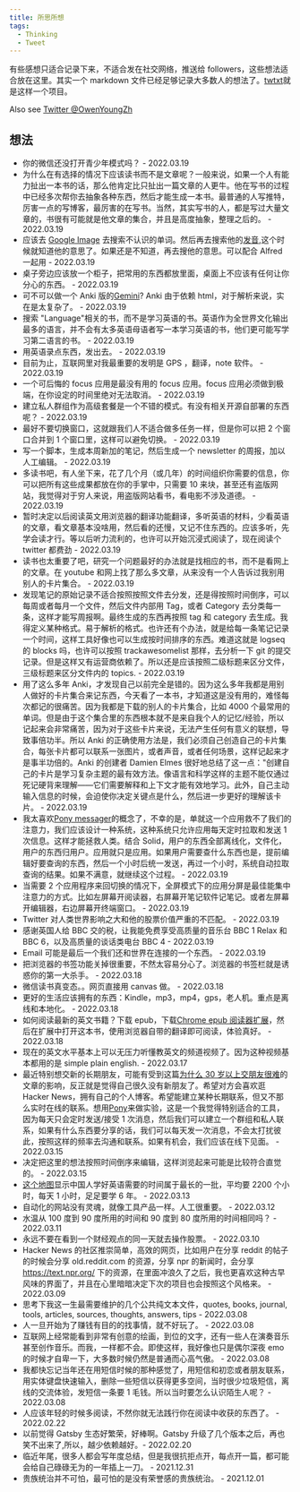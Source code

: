 ```yaml
---
title: 所思所想
tags:
  - Thinking
  - Tweet
---
```


有些感想只适合记录下来，不适合发在社交网络，推送给 followers，这些想法适合放在这里。其实一个 markdown 文件已经足够记录大多数人的想法了。[twtxt](https://github.com/buckket/twtxt)就是这样一个项目。

Also see [Twitter @OwenYoungZh](https://twitter.com/OwenYoungZh)

## 想法

- 你的微信还没打开青少年模式吗？ - 2022.03.19
- 为什么在有选择的情况下应该读书而不是文章呢？一般来说，如果一个人有能力扯出一本书的话，那么他肯定比只扯出一篇文章的人更牛。他在写书的过程中已经多次帮你去抽象各种东西，然后才能生成一本书。最普通的人写推特，厉害一点的写博客，最厉害的在写书。当然，其实写书的人，都是写过大量文章的，书很有可能就是他文章的集合，并且是高度抽象，整理之后的。 - 2022.03.19
- 应该去 [Google Image](https://image.google.com) 去搜索不认识的单词。然后再去搜索他的[发音](https://forvo.com/search/hello/),这个时候就知道他的意思了。如果还是不知道，再去搜他的意思。可以配合 Alfred 一起用 - 2022.03.19
- 桌子旁边应该放一个柜子，把常用的东西都放里面，桌面上不应该有任何让你分心的东西。 - 2022.03.19
- 可不可以做一个 Anki 版的[Gemini](https://gemini.circumlunar.space/)? Anki 由于依赖 html，对于解析来说，实在是太复杂了。 - 2022.03.19
- 搜索 "Language"相关的书，而不是学习英语的书。英语作为全世界文化输出最多的语言，并不会有太多英语母语者写一本学习英语的书，他们更可能写学习第二语言的书。 - 2022.03.19
- 用英语录点东西，发出去。 - 2022.03.19
- 目前为止，互联网里对我最重要的发明是 GPS ，翻译，note 软件。 - 2022.03.19
- 一个可后悔的 focus 应用是最没有用的 focus 应用。focus 应用必须做到极端，在你设定的时间里绝对无法取消。 - 2022.03.19
- 建立私人群组作为高级套餐是一个不错的模式。有没有相关开源自部署的东西呢？ - 2022.03.19
- 最好不要切换窗口，这就跟我们人不适合做多任务一样，但是你可以把 2 个窗口合并到 1 个窗口里，这样可以避免切换。 - 2022.03.19
- 写一个脚本，生成本周新加的笔记，然后生成一个 newsletter 的周报，加以人工编辑。 - 2022.03.19
- 多读书吧，有人坐下来，花了几个月（或几年）的时间组织你需要的信息，你可以把所有这些成果都放在你的手掌中，只需要 10 来块，甚至还有盗版网站，我觉得对于穷人来说，用盗版网站看书，看电影不涉及道德。 - 2022.03.19
- 暂时决定以后阅读英文用浏览器的翻译功能翻译，多听英语的材料，少看英语的文章，看文章基本没啥用，然后看的还慢，又记不住东西的。应该多听，先学会读才行。等以后听力流利的，也许可以开始沉浸式阅读了，现在阅读个 twitter 都费劲 - 2022.03.19
- 读书也太重要了吧，研究一个问题最好的办法就是找相应的书，而不是看网上的文章。在 youtube 和网上找了那么多文章，从来没有一个人告诉过我别用别人的卡片集合。 - 2022.03.19
- 发现笔记的原始记录不适合按照按照文件去分发，还是得按照时间倒序，可以每周或者每月一个文件，然后文件内部用 Tag，或者 Category 去分类每一条，这样才能写周报啊。最终生成的东西再按照 tag 和 category 去生成。我得定义某种格式。易于解析的格式。也许还有个办法，就是给每一条笔记记录一个时间，这样工具好像也可以生成按时间排序的东西。难道这就是 logseq 的 blocks 吗，也许可以按照 trackawesomelist 那样，去分析一下 git 的提交记录。但是这样又有运营商依赖了。所以还是应该按照二级标题来区分文件，三级标题来区分文件内的 topics. - 2022.03.19
- 用了这么多年 Anki，才发现自己以前完全是错的。因为这么多年我都是用别人做好的卡片集合来记东西，今天看了一本书，才知道这是没有用的，难怪每次都记的很痛苦。因为我都是下载的别人的卡片集合，比如 4000 个最常用的单词。但是由于这个集合里的东西根本就不是来自我个人的记忆/经验，所以记起来会非常痛苦，因为对于这些卡片来说，无法产生任何有意义的联想，导致事倍功半。所以 Anki 的正确使用方法是，我们必须自己创造自己的卡片集合，每张卡片都可以联系一张图片，或者声音，或者任何场景，这样记起来才是事半功倍的。Anki 的创建者 Damien Elmes 很好地总结了这一点："创建自己的卡片是学习复杂主题的最有效方法。像语言和科学这样的主题不能仅通过死记硬背来理解——它们需要解释和上下文才能有效地学习。此外，自己主动输入信息的时候，会迫使你决定关键点是什么，然后进一步更好的理解该卡片。 - 2022.03.19
- 我太喜欢[Pony messager](https://www.ponymessenger.com/)的概念了，不幸的是，单就这一个应用救不了我们的注意力，我们应该设计一种系统，这种系统只允许应用每天定时拉取和发送 1 次信息。这样才能拯救人类。结合 Solid，用户的东西全部离线化，文件化，用户的东西归用户。应用就只是应用。如果用户需要查什么东西也是，提前编辑好要查询的东西，然后一个小时后统一发送，再过一个小时，系统自动拉取查询的结果。如果不满意，就继续这个过程。 - 2022.03.19
- 当需要 2 个应用程序来回切换的情况下，全屏模式下的应用分屏是最佳能集中注意力的方式。比如左屏幕开阅读器，右屏幕开笔记软件记笔记。或者左屏幕开编辑器，右边屏幕开终端窗口。 - 2022.03.19
- Twitter 对人类世界影响之大和他的股票价值严重的不匹配。 - 2022.03.19
- 感谢英国人给 BBC 交的税，让我能免费享受高质量的音乐台 BBC 1 Relax 和 BBC 6，以及高质量的谈话类电台 BBC 4 - 2022.03.19
- Email 可能是最后一个我们还和世界在连接的一个东西。 - 2022.03.19
- 把浏览器的书签功能关掉很重要，不然太容易分心了。浏览器的书签栏就是诱惑你的第一大杀手。 - 2022.03.18
- 微信读书真变态。。网页直接用 canvas 做。 - 2022.03.18
- 更好的生活应该拥有的东西：Kindle，mp3，mp4，gps，老人机。重点是离线和本地化。 - 2022.03.18
- 如何阅读最新的英文书籍？下载 epub，下载[Chrome epub 阅读器扩展](https://chrome.google.com/webstore/detail/epubpup-epub-reader/kjfhlbghiagglcldmlfmpkdgmehmhfjc)，然后在扩展中打开这本书，使用浏览器自带的翻译即可阅读，体验真好。 - 2022.03.18
- 现在的英文水平基本上可以无压力听懂教英文的频道视频了。因为这种视频基本都用的是 simple plain english. - 2022.03.17
- 最近特别想交新的长期朋友，可能有受到这篇[为什么 30 岁以上交朋友很难](https://www.nytimes.com/2012/07/15/fashion/the-challenge-of-making-friends-as-an-adult.html)的文章的影响，反正就是觉得自己很久没有新朋友了。希望对方会喜欢逛 Hacker News，拥有自己的个人博客。希望能建立某种长期联系，但又不那么实时在线的联系。想用[Pony](https://www.ponymessenger.com/)来做实验，这是一个我觉得特别适合的工具，因为每天只会定时发送/接受 1 次消息，然后我们可以建立一个群组和私人联系，如果有什么东西要分享的话，我们可以每天发一次消息，不会太打扰彼此，按照这样的频率去沟通和联系。如果有机会，我们应该在线下见面。 - 2022.03.15
- 决定把这里的想法按照时间倒序来编辑，这样浏览起来可能是比较符合直觉的。 - 2022.03.15
- [这个地图](https://www.openculture.com/2017/11/a-map-showing-how-much-time-it-takes-to-learn-foreign-languages-from-easiest-to-hardest.html)显示中国人学好英语需要的时间属于最长的一批，平均要 2200 个小时，每天 1 小时，足足要学 6 年。 - 2022.03.13
- 自动化的网站没有灵魂，就像工具产品一样。人工很重要。 - 2022.03.12
- 水温从 100 度到 90 度所用的时间和 90 度到 80 度所用的时间相同吗？ - 2022.03.11
- 永远不要在看到一个财经观点的同一天就去操作股票。 - 2022.03.10
- Hacker News 的社区推崇简单，高效的网页，比如用户在分享 reddit 的帖子的时候会分享 old.reddit.com 的资源，分享 npr 的新闻时，会分享 https://text.npr.org/ 下的资源，在里面冲浪久了之后，我也更喜欢这种古早风味的界面了，并且在心里暗暗决定下次的项目也会按照这个风格来。 - 2022.03.09
- 思考下我这一生最需要维护的几个公共纯文本文件，quotes, books, journal, tools, articles, sources, thoughts, answers, tips - 2022.03.08
- 人一旦开始为了赚钱有目的的找事情，就不好玩了。 - 2022.03.08
- 互联网上经常能看到非常有创意的绘画，到位的文字，还有一些人在演奏音乐甚至创作音乐。而我，一样都不会。即使这样，我好像也只是偶尔深夜 emo 的时候才自卑一下，大多数时候仍然是普通而心高气傲。 - 2022.03.08
- 我都快忘记当年还在用短信时候的那种感觉了，用短信和初恋或者朋友联系，用实体键盘快速输入，删除一些短信以获得更多空间，当时很少垃圾短信，离线的交流体验，发短信一条要 1 毛钱。所以当时要怎么认识陌生人呢？ - 2022.03.08
- 人应该年轻的时候多阅读，不然你就无法践行你在阅读中收获的东西了。 - 2022.02.22
- 以前觉得 Gatsby 生态好繁荣，好棒啊。Gatsby 升级了几个版本之后，再也笑不出来了,所以，越少依赖越好。- 2022.02.20
- 临近年尾，很多人都会写年度总结，但是我很抗拒点开，每点开一篇，都可能会给自己碌碌无为的一年插上一刀。 - 2021.12.31
- 贵族统治并不可怕，最可怕的是没有荣誉感的贵族统治。 - 2021.12.01
